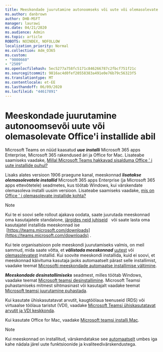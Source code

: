 ```yaml
---
title: Meeskondade juurutamine autonoomseks või uute või olemasolevate Office ' i installide puhul
ms.author: danbrown
author: DHB-MSFT
manager: laurawi
ms.date: 04/21/2020
ms.audience: Admin
ms.topic: article
ROBOTS: NOINDEX, NOFOLLOW
localization_priority: Normal
ms.collection: Adm_O365
ms.custom:
- "9000660"
- "2509"
ms.openlocfilehash: 5ec5277a758fc5171c846266787c2fbcf751f21c
ms.sourcegitcommit: 9816ac4d0fef20558383a491e0e76b79c56323f5
ms.translationtype: MT
ms.contentlocale: et-EE
ms.lasthandoff: 06/09/2020
ms.locfileid: "44617891"
---
```

# <a name="deploying-teams-as-standalone-or-with-new-or-existing-office-installations"></a>Meeskondade juurutamine autonoomsevõi uute või olemasolevate Office'i installide abil

Microsoft Teams on nüüd kaasatud ***uue installi*** Microsoft 365 apps Enterprise, Microsoft 365 rakendused äri ja Office for Mac. Lisateabe saamiseks vaadake, [Millal Microsoft Teams hakkavad sisalduma Office ' i uute installide puhul?](https://docs.microsoft.com/deployoffice/teams-install#when-will-microsoft-teams-start-being-included-with-new-installations-of-microsoft-365-apps)

Lisaks alates versioon 1906 praegune kanal, meeskonnad ***lisatakse olemasolevatele installid*** Microsoft 365 apps Enterprise (ja Microsoft 365 apps ettevõtetele) seadmetes, kus töötab Windows, kui värskendate olemasoleva installi uusim versioon. Lisateabe saamiseks vaadake, [mis on Office ' i olemasolevate installide kohta?](https://docs.microsoft.com/deployoffice/teams-install#what-about-existing-installations-of-microsoft-365-apps)

> [!NOTE]
> Kui te ei soovi selle rollout ajakava oodata, saate juurutada meeskonnad oma kasutajatele standalone, [järgides neid juhiseid](https://docs.microsoft.com/MicrosoftTeams/msi-deployment)   või saate lasta oma kasutajatel installida meeskonnad ise  [https://teams.microsoft.com/downloads](https://teams.microsoft.com/downloads) .

Kui teie organisatsioon pole meeskondi juurutamiseks valmis, on meil sammud, mida saate võtta, et ***välistada meeskonnad*** [uutest](https://docs.microsoft.com/deployoffice/teams-install#how-to-exclude-microsoft-teams-from-new-installations-of-microsoft-365-apps) või [olemasolevatest](https://docs.microsoft.com/deployoffice/teams-install#use-group-policy-to-control-the-installation-of-microsoft-teams) installid. Kui soovite meeskondi installida, kuid ei soovi, et meeskonnad käivituma kasutaja jaoks automaatselt pärast selle installimist, vaadake teemat [Microsofti meeskondade automaatse installimise vältimine](https://docs.microsoft.com/deployoffice/teams-install#use-group-policy-to-prevent-microsoft-teams-from-starting-automatically-after-installation).

***Meeskondade desinstallimiseks*** seadmest, milles töötab Windows, vaadake teemat [Microsoft teamsi desinstallimine](https://support.office.com/article/3b159754-3c26-4952-abe7-57d27f5f4c81). Microsoft Teamsi puhastamiseks mitmest sihtmasinast või kasutajalt vaadake teemat [Microsoft teamsi juurutamine puhastada](https://docs.microsoft.com/microsoftteams/scripts/powershell-script-teams-deployment-clean-up).

Kui kasutate ühiskasutatavat arvutit, kaugtöölaua teenuseid (RDS) või virtuaalse töölaua taristut (VDI), vaadake [Microsoft Teamsi ühiskasutatavat arvutit ja VDI keskkonda](https://docs.microsoft.com/deployoffice/teams-install#shared-computer-and-vdi-environments-with-microsoft-teams).

Kui kasutate Office for Mac, vaadake [Microsoft teamsi installi Mac](https://docs.microsoft.com/deployoffice/teams-install#microsoft-teams-installations-on-a-mac).

> [!NOTE]
> Kui meeskonnad on installitud, värskendatakse see [automaatselt](https://docs.microsoft.com/deployoffice/teams-install#feature-and-quality-updates-for-microsoft-teams) umbes iga kahe nädala järel uute funktsioonide ja kvaliteedivärskendustega. 